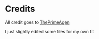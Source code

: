 # Credits
All credit goes to [ThePrimeAgen](https://github.com/ThePrimeagen/ansible)

I just slightly edited some files for my own fit
